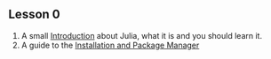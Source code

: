 ## Lesson 0
1. A small [Introduction](Lesson0/Introduction.pdf) about Julia, what it is and you should learn it. 
2. A guide to the [Installation and Package Manager](Lesson0/Installation.html)
